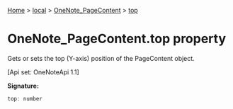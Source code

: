 [Home](./index) &gt; [local](local.md) &gt; [OneNote\_PageContent](local.onenote_pagecontent.md) &gt; [top](local.onenote_pagecontent.top.md)

# OneNote\_PageContent.top property

Gets or sets the top (Y-axis) position of the PageContent object. 

 \[Api set: OneNoteApi 1.1\]

**Signature:**
```javascript
top: number
```
